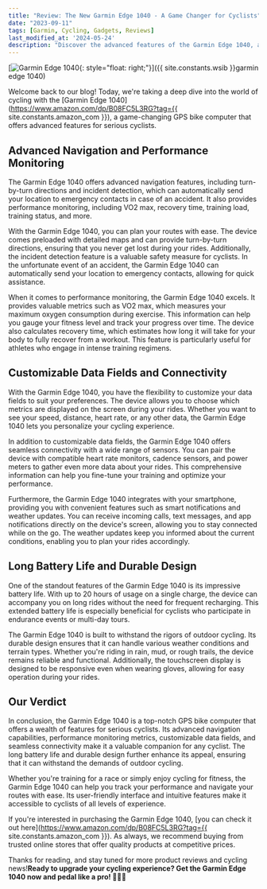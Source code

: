 ```yaml
---
title: "Review: The New Garmin Edge 1040 - A Game Changer for Cyclists"
date: "2023-09-11"
tags: [Garmin, Cycling, Gadgets, Reviews]
last_modified_at: '2024-05-24'
description: "Discover the advanced features of the Garmin Edge 1040, a GPS bike computer designed for serious cyclists. Find out how it can enhance your cycling experience!"
---
```


[![Garmin Edge 1040](https://m.media-amazon.com/images/G/01/apparel/rcxgs/tile._CB483369110_.gif){: style="float: right;"}]({{ site.constants.wsib }}garmin edge 1040)

Welcome back to our blog! Today, we're taking a deep dive into the world of cycling with the [Garmin Edge 1040](https://www.amazon.com/dp/B08FC5L3RG?tag={{ site.constants.amazon_com }}), a game-changing GPS bike computer that offers advanced features for serious cyclists.

## Advanced Navigation and Performance Monitoring

The Garmin Edge 1040 offers advanced navigation features, including turn-by-turn directions and incident detection, which can automatically send your location to emergency contacts in case of an accident. It also provides performance monitoring, including VO2 max, recovery time, training load, training status, and more.

With the Garmin Edge 1040, you can plan your routes with ease. The device comes preloaded with detailed maps and can provide turn-by-turn directions, ensuring that you never get lost during your rides. Additionally, the incident detection feature is a valuable safety measure for cyclists. In the unfortunate event of an accident, the Garmin Edge 1040 can automatically send your location to emergency contacts, allowing for quick assistance.

When it comes to performance monitoring, the Garmin Edge 1040 excels. It provides valuable metrics such as VO2 max, which measures your maximum oxygen consumption during exercise. This information can help you gauge your fitness level and track your progress over time. The device also calculates recovery time, which estimates how long it will take for your body to fully recover from a workout. This feature is particularly useful for athletes who engage in intense training regimens.

## Customizable Data Fields and Connectivity

With the Garmin Edge 1040, you have the flexibility to customize your data fields to suit your preferences. The device allows you to choose which metrics are displayed on the screen during your rides. Whether you want to see your speed, distance, heart rate, or any other data, the Garmin Edge 1040 lets you personalize your cycling experience.

In addition to customizable data fields, the Garmin Edge 1040 offers seamless connectivity with a wide range of sensors. You can pair the device with compatible heart rate monitors, cadence sensors, and power meters to gather even more data about your rides. This comprehensive information can help you fine-tune your training and optimize your performance.

Furthermore, the Garmin Edge 1040 integrates with your smartphone, providing you with convenient features such as smart notifications and weather updates. You can receive incoming calls, text messages, and app notifications directly on the device's screen, allowing you to stay connected while on the go. The weather updates keep you informed about the current conditions, enabling you to plan your rides accordingly.

## Long Battery Life and Durable Design

One of the standout features of the Garmin Edge 1040 is its impressive battery life. With up to 20 hours of usage on a single charge, the device can accompany you on long rides without the need for frequent recharging. This extended battery life is especially beneficial for cyclists who participate in endurance events or multi-day tours.

The Garmin Edge 1040 is built to withstand the rigors of outdoor cycling. Its durable design ensures that it can handle various weather conditions and terrain types. Whether you're riding in rain, mud, or rough trails, the device remains reliable and functional. Additionally, the touchscreen display is designed to be responsive even when wearing gloves, allowing for easy operation during your rides.

## Our Verdict

In conclusion, the Garmin Edge 1040 is a top-notch GPS bike computer that offers a wealth of features for serious cyclists. Its advanced navigation capabilities, performance monitoring metrics, customizable data fields, and seamless connectivity make it a valuable companion for any cyclist. The long battery life and durable design further enhance its appeal, ensuring that it can withstand the demands of outdoor cycling.

Whether you're training for a race or simply enjoy cycling for fitness, the Garmin Edge 1040 can help you track your performance and navigate your routes with ease. Its user-friendly interface and intuitive features make it accessible to cyclists of all levels of experience.

If you're interested in purchasing the Garmin Edge 1040, [you can check it out here](https://www.amazon.com/dp/B08FC5L3RG?tag={{ site.constants.amazon_com }}). As always, we recommend buying from trusted online stores that offer quality products at competitive prices.

Thanks for reading, and stay tuned for more product reviews and cycling news!**Ready to upgrade your cycling experience? Get the Garmin Edge 1040 now and pedal like a pro! 🚴‍♂️💨**
